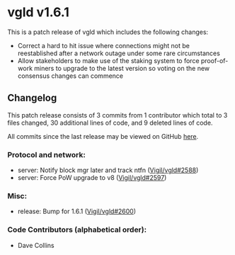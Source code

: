 # vgld v1.6.1

This is a patch release of vgld which includes the following changes:

- Correct a hard to hit issue where connections might not be reestablished after
  a network outage under some rare circumstances
- Allow stakeholders to make use of the staking system to force proof-of-work
  miners to upgrade to the latest version so voting on the new consensus changes
  can commence

## Changelog

This patch release consists of 3 commits from 1 contributor which total to 3
files changed, 30 additional lines of code, and 9 deleted lines of code.

All commits since the last release may be viewed on GitHub
[here](https://github.com/vigilnetwork/vgl/compare/release-v1.6.0...release-v1.6.1).

### Protocol and network:

- server: Notify block mgr later and track ntfn ([Vigil/vgld#2588](https://github.com/vigilnetwork/vgl/pull/2588))
- server: Force PoW upgrade to v8 ([Vigil/vgld#2597](https://github.com/vigilnetwork/vgl/pull/2597))

### Misc:

- release: Bump for 1.6.1 ([Vigil/vgld#2600](https://github.com/vigilnetwork/vgl/pull/2600))

### Code Contributors (alphabetical order):

- Dave Collins

